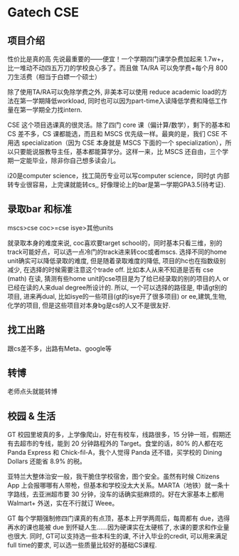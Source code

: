 # Gatech CSE

## 项目介绍
性价比是真的高
先说最重要的——便宜！一个学期四门课学杂费加起来 1.7w+，比一堆动不动四五万刀的学校良心多了。而且做 TA/RA 可以免学费+每个月 800 刀生活费（相当于白嫖一个硕士）

除了使用TA/RA可以免除学费之外, 非美本可以使用 reduce academic load的方法在第一学期降低workload, 同时也可以因为part-time入读降低学费和降低工作量在第一学期全力找intern.

CSE 这个项目选课真的很灵活。除了四门 core 课（偏计算/数学），剩下的基本和 CS 差不多，CS 课都能选，而且和 MSCS 优先级一样。最爽的是，我们 CSE 不用选 specialization（因为 CSE 本身就是 MSCS 下面的一个 specialization），所以只要能说服教导主任，基本都能算学分。这样一来，比 MSCS 还自由，三个学期一定能毕业，除非你自己想多读会儿。

i20是computer science，找工简历专业可以写computer science，同时gt 内部转专业很容易，上完课就能转cs,, 好像理论上的bar是第一学期GPA3.5(待考证).

## 录取bar 和标准

mscs>cse coc>=cse isye>其他units

就录取本身的难度来说, coc喜欢要target school的，同时基本只看三维，别的track可能好点，可以选一点冷门的track进来转coc或者mscs. 选择不同的home unit确实可以降低录取的难度, 但是随着录取难度的降低, 项目的hc也在指数级别减少, 在选择的时候需要注意这个trade off. 比如本人从来不知道是否有 cse (math) 在读, 猜测有些home unit的cse项目是为了给已经录取的别的项目的人 or 已经在读的人来dual degree所设计的. 所以, 一个可以选择的路径是, 申请gt别的项目, 进来再dual, 比如isye的一些项目(gt的isye开了很多项目) or ee,建筑,生物,化学的项目, 但是这些项目对本身bg是cs的人又不是很友好.


## 找工出路
跟cs差不多，出路有Meta、google等

## 转博
老师点头就能转博

## 校园 & 生活
GT 校园里坡真的多，上学像爬山，好在有校车，线路很多，15 分钟一班，假期还有去超市的专线，能到 20 分钟路程外的 Target。食堂的话，80% 的人都在吃 Panda Express 和 Chick-fil-A，我个人觉得 Panda 还不错，买学校的 Dining Dollars 还能省 8.9% 的税。

亚特兰大整体治安一般，我干脆住学校宿舍，图个安全。虽然有时候 Citizens App 上会报哪哪有人带枪，但基本和学校没太大关系。MARTA（地铁）就一条十字路线，去亚洲超市要 30 分钟，没车的话确实挺麻烦的。好在大家基本上都用 Walmart+ 外送，实在不行就订 Weee。

GT 每个学期强制修四门课真的有点顶，基本上开学两周后，每周都有 due，选得再水的课也能被 due 到怀疑人生……因为硬课实在太硬核了, 水课的要求和作业量也很大. 同时, GT可以支持选一些本科生的课, 不计入毕业的credit, 可以用来满足full time的要求, 可以选一些质量比较好的基础CS课程.